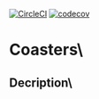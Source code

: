 [![CircleCI](https://circleci.com/gh/jingcqu/Coasters/tree/master.svg?style=svg)](https://circleci.com/gh/jingcqu/Coasters/tree/master)
[![codecov](https://codecov.io/gh/jingcqu/Coasters/branch/master/graph/badge.svg?token=8DWA5IQ6H2)](https://codecov.io/gh/jingcqu/Coasters)

# Coasters\
## Decription\


